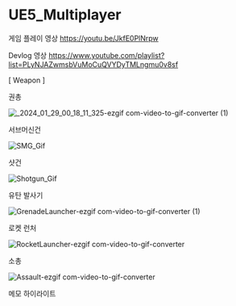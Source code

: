 # UE5_Multiplayer

게임 플레이 영상
https://youtu.be/JkfE0PlNrpw

Devlog 영상
https://www.youtube.com/playlist?list=PLyNJAZwmsbVuMoCuQVYDyTMLngmu0v8sf



[ Weapon ]

권총
</p>

![_2024_01_29_00_18_11_325-ezgif com-video-to-gif-converter (1)](https://github.com/Desi9nerd/UE5_Multiplayer/assets/97824341/b3492aee-87ae-4b0a-b987-45d9dfd1fae7)


서브머신건
</p>

![SMG_Gif](https://github.com/Desi9nerd/UE5_Multiplayer/assets/97824341/4cf8b998-51d2-41a7-a7ee-d7789653deca)


샷건
</p>

![Shotgun_Gif](https://github.com/Desi9nerd/UE5_Multiplayer/assets/97824341/13da44df-aaac-43e8-81c1-2fd0b78847f1)


유탄 발사기
</p>

![GrenadeLauncher-ezgif com-video-to-gif-converter (1)](https://github.com/Desi9nerd/UE5_Multiplayer/assets/97824341/889e0b89-e84d-45c6-aa3f-d5634383c0f9)


로켓 런처
</p>

![RocketLauncher-ezgif com-video-to-gif-converter](https://github.com/Desi9nerd/UE5_Multiplayer/assets/97824341/a55d32ab-d198-4f63-9f1e-42c9778cfd06)


소총
</p>

![Assault-ezgif com-video-to-gif-converter](https://github.com/Desi9nerd/UE5_Multiplayer/assets/97824341/9c3b50e3-986b-44be-b79d-13d901c84c0d)

메모
하이라이트
